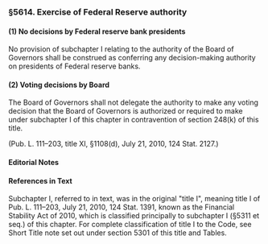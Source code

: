 ### §5614. Exercise of Federal Reserve authority ###

#### (1) No decisions by Federal reserve bank presidents ####

No provision of subchapter I relating to the authority of the Board of Governors shall be construed as conferring any decision-making authority on presidents of Federal reserve banks.

#### (2) Voting decisions by Board ####

The Board of Governors shall not delegate the authority to make any voting decision that the Board of Governors is authorized or required to make under subchapter I of this chapter in contravention of section 248(k) of this title.

(Pub. L. 111–203, title XI, §1108(d), July 21, 2010, 124 Stat. 2127.)

#### **Editorial Notes** ####

#### References in Text ####

Subchapter I, referred to in text, was in the original "title I", meaning title I of Pub. L. 111–203, July 21, 2010, 124 Stat. 1391, known as the Financial Stability Act of 2010, which is classified principally to subchapter I (§5311 et seq.) of this chapter. For complete classification of title I to the Code, see Short Title note set out under section 5301 of this title and Tables.